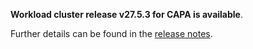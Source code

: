 **Workload cluster release v27.5.3 for CAPA is available**.

Further details can be found in the [release notes](https://docs.giantswarm.io/changes/workload-cluster-releases-capa/releases/aws-27.5.3).
